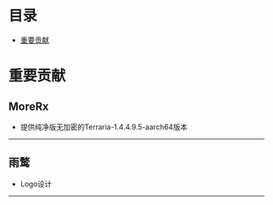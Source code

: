 # 目录
- [重要贡献](#important-contribution)


# 重要贡献 <a id="important-contribution"></a>

## MoreRx
* 提供纯净版无加密的Terraria-1.4.4.9.5-aarch64版本
---

## 雨鹜
* Logo设计
---